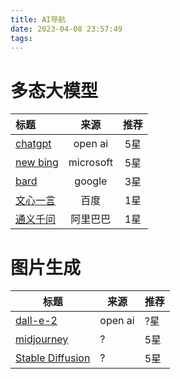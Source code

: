 ```yaml
---
title: AI导航
date: 2023-04-08 23:57:49
tags:
---
```

# 多态大模型  

标题|来源|推荐
:--|:--:|:--:
[chatgpt](https://chat.openai.com)| open ai   |  5星
[new bing](https://bing.com)| microsoft   |  5星
[bard](https://bard.google.com)| google   |  3星
[文心一言](https://yiyan.baidu.com)| 百度   |  1星
[通义千问](https://tongyi.aliyun.com)| 阿里巴巴   |  1星

# 图片生成
|标题|来源|推荐|
|---|---|---|
|[dall-e-2](https://openai.com/product/dall-e-2)| open ai   |  ?星  |
|[midjourney](https://www.midjourney.com/)| ?   |  5星  |
|[Stable Diffusion](https://www.midjourney.com/)| ?   |  5星  |
